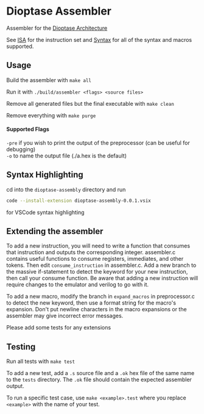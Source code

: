 # Dioptase Assembler

Assembler for the [Dioptase Architecture](https://github.com/b-Rocks2718/Dioptase/tree/main)  

See [ISA](https://github.com/b-Rocks2718/Dioptase/blob/main/docs/ISA.md) for the instruction set and [Syntax](https://github.com/b-Rocks2718/Dioptase-Assembler/blob/main/docs/synatx.md) for all of the syntax and macros supported.  

## Usage

Build the assembler with `make all`

Run it with `./build/assembler <flags> <source files>`

Remove all generated files but the final executable with `make clean`

Remove everything with `make purge`

#### Supported Flags 
`-pre` if you wish to print the output of the preprocessor (can be useful for debugging)  
`-o` to name the output file (./a.hex is the default)

## Syntax Highlighting

cd into the `dioptase-assembly` directory and run

```bash
code --install-extension dioptase-assembly-0.0.1.vsix
```

for VSCode syntax highlighting

## Extending the assembler

To add a new instruction, you will need to write a function that consumes that instruction and outputs the corresponding integer. assembler.c contains useful functions to consume registers, immediates, and other tokens. Then edit `consume_instruction` in assembler.c. Add a new branch to the massive if-statement to detect the keyword for your new instruction, then call your consume function. 
Be aware that adding a new instruction will require changes to the emulator and verilog to go with it.  

To add a new macro, modify the branch in `expand_macros` in preprocessor.c to detect the new keyword, then use a format string for the macro's expansion. Don't put newline characters in the macro expansions or the assembler may give incorrect error messages.  

Please add some tests for any extensions

## Testing

Run all tests with `make test`

To add a new test, add a `.s` source file and a `.ok` hex file of the same name to the `tests` directory. The `.ok` file should contain the expected assembler output.

To run a specific test case, use `make <example>.test` where you replace `<example>` with the name of your test. 
